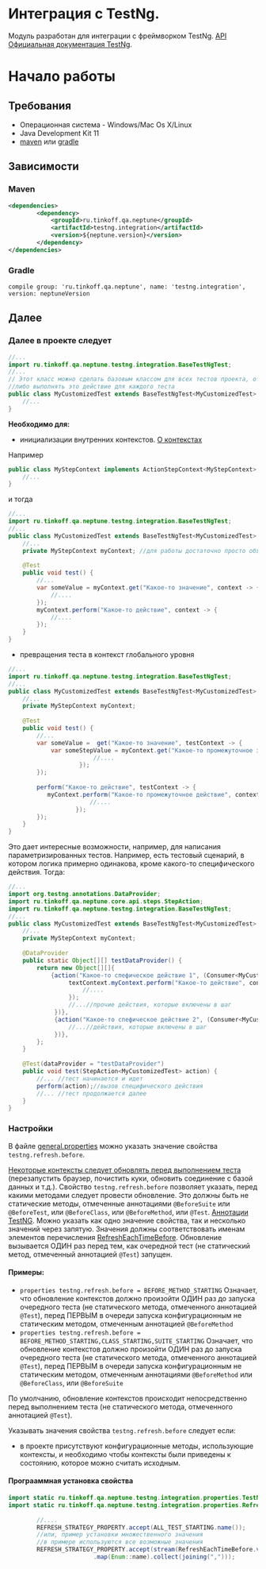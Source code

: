 # Интеграция с TestNg.

Модуль разработан для интеграции с фреймворком TestNg. [API](https://tinkoffcreditsystems.github.io/neptune/testng.integration/) 
[Официальная документация TestNg](https://testng.org/doc/index.html).

# Начало работы

## Требования
 
 - Операционная система - Windows/Mac Os X/Linux
 - Java Development Kit 11
 - [maven](https://maven.apache.org/) или [gradle](https://gradle.org/)
 
## Зависимости

### Maven

```xml
<dependencies>
        <dependency>
            <groupId>ru.tinkoff.qa.neptune</groupId>
            <artifactId>testng.integration</artifactId>
            <version>${neptune.version}</version>
        </dependency>
</dependencies>

``` 

### Gradle

`compile group: 'ru.tinkoff.qa.neptune', name: 'testng.integration', version: neptuneVersion`

## Далее

### Далее в проекте следует 

```java
//...
import ru.tinkoff.qa.neptune.testng.integration.BaseTestNgTest;
//...
// Этот класс можно сделать базовым классом для всех тестов проекта, от которого можно наследоваться
//либо выполнять это действие для каждого теста
public class MyCustomizedTest extends BaseTestNgTest<MyCustomizedTest> {
    //...
}
```

**Необходимо для:** 

- инициализации внутренних контекстов. [О контекстах](/doc/rus/core/Context.md) 

Например

```java
public class MyStepContext implements ActionStepContext<MyStepContext>, GetStepContext<MyStepContext> {
    //...
}
```

и тогда

```java
//...
import ru.tinkoff.qa.neptune.testng.integration.BaseTestNgTest;
//...
public class MyCustomizedTest extends BaseTestNgTest<MyCustomizedTest> {
    //...
    private MyStepContext myContext; //для работы достаточно просто объявить поле
    
    @Test
    public void test() {
        //...
        var someValue = myContext.get("Какое-то значение", context -> {
            //....
        });
        myContext.perform("Какое-то действие", context -> {
            //....
        });
    }
}
```

- превращения теста в контекст глобального уровня

```java
//...
import ru.tinkoff.qa.neptune.testng.integration.BaseTestNgTest;
//...
public class MyCustomizedTest extends BaseTestNgTest<MyCustomizedTest> {
    //...
    private MyStepContext myContext;
    
    @Test
    public void test() {
        //...
        var someValue =  get("Какое-то значение", testContext -> {
            var someStepValue = myContext.get("Какое-то промежуточное значение", context -> {
                        //....
                    });
        });
        
        perform("Какое-то действие", testContext -> {
           myContext.perform("Какое-то промежуточное действие", context -> {
                       //....
                   }); 
        });
    }
}
```

Это дает интересные возможности, например, для написания параметризированных тестов. Например, есть тестовый сценарий, в котором логика примерно одинакова, кроме какого-то специфического действия. Тогда:

```java
//...
import org.testng.annotations.DataProvider;
import ru.tinkoff.qa.neptune.core.api.steps.StepAction;
import ru.tinkoff.qa.neptune.testng.integration.BaseTestNgTest;
//...
public class MyCustomizedTest extends BaseTestNgTest<MyCustomizedTest> {
    //...
    private MyStepContext myContext;
    
    @DataProvider
    public static Object[][] testDataProvider() {
        return new Object[][]{
            {action("Какое-то спефическое действие 1", (Consumer<MyCustomizedTest>) textContext -> {
                 textContext.myContext.perform("Какое-то действие", context -> {
                     //....
                 });
                 //...//прочие действия, которые включены в шаг
             })},
             {action("Какое-то спефическое действие 2", (Consumer<MyCustomizedTest>) textContext -> {
                 //...//действия, которые включены в шаг
             })},                    
        };
    }
    
    @Test(dataProvider = "testDataProvider")
    public void test(StepAction<MyCustomizedTest> action) {
        //... //тест начинается и идет
        perform(action);//вызов специфического действия
        //... //тест продолжается далее
    }
}
```

### Настройки 

В файле [general.properties](/doc/rus/core/Properties.md) можно указать значение свойства `testng.refresh.before`. 

[Некоторые контексты следует обновлять перед выполнением теста](/doc/rus/core/Context.md#Обновление-контекста) (перезапустить браузер, почистить куки, обновить соединение с базой данных и т.д.). 
Свойство `testng.refresh.before` позволяет указать, перед какими методами следует провести обновление. Это должны быть не статические методы, отмеченные аннотациями `@BeforeSuite` или `@BeforeTest`, или `@BeforeClass`, или `@BeforeMethod`, или `@Test`. [Аннотации TestNG](http://testng.org/doc/documentation-main.html#annotations).
Можно указать как одно значение свойства, так и несколько значений через запятую. Значения должны соответствовать именам элементов перечисления [RefreshEachTimeBefore](https://tinkoffcreditsystems.github.io/neptune/testng.integration/ru/tinkoff/qa/neptune/testng/integration/properties/RefreshEachTimeBefore.html). 
Обновление вызывается ОДИН раз перед тем, как очередной тест (не статический метод, отмеченный аннотацией `@Test`) запущен.

#### Примеры: 
- ```properties testng.refresh.before = BEFORE_METHOD_STARTING``` Означает, что обновление контекстов должно произойти ОДИН раз до запуска очередного теста (не статического метода, отмеченного аннотацией `@Test`), перед ПЕРВЫМ в очереди запуска конфигурационным не статическим методом, отмеченным аннотацией `@BeforeMethod`
- ```properties testng.refresh.before = BEFORE_METHOD_STARTING,CLASS_STARTING,SUITE_STARTING``` Означает, что обновление контекстов должно произойти ОДИН раз до запуска очередного теста (не статического метода, отмеченного аннотацией `@Test`), перед ПЕРВЫМ в очереди запуска конфигурационным не статическим методом, отмеченным аннотациями `@BeforeMethod` или `@BeforeClass`, или `@BeforeSuite`

По умолчанию, обновление контекстов происходит непосредственно перед выполнением теста (не статического метода, отмеченного аннотацией `@Test`). 

Указывать значения свойства `testng.refresh.before` следует если:

- в проекте присутствуют конфигурационные методы, использующие контексты, и необходимо чтобы контексты были приведены к состоянию, которое можно считать исходным.

#### Програаммная установка свойства

```java
import static ru.tinkoff.qa.neptune.testng.integration.properties.TestNGRefreshStrategyProperty.REFRESH_STRATEGY_PROPERTY;
import static ru.tinkoff.qa.neptune.testng.integration.properties.RefreshEachTimeBefore.*;
        
        //....
        REFRESH_STRATEGY_PROPERTY.accept(ALL_TEST_STARTING.name());        
        //или, пример установки множественного значения
        //в примере используются все возможные значения
        REFRESH_STRATEGY_PROPERTY.accept(stream(RefreshEachTimeBefore.values())
                        .map(Enum::name).collect(joining(",")));
        
        
``` 





